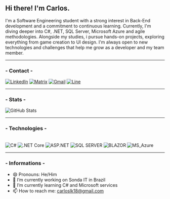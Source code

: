 <h2>Hi there! I'm Carlos.</h2>

<p>I'm a Software Engineering student with a strong interest in Back-End development and a commitment to continuous learning. Currently, I'm diving deeper into C#, .NET, SQL Server, Microsoft Azure and agile methodologies. Alongside my studies, i pursue hands-on projects, exploring everything from game creation to UI design. I'm always open to new technologies and challenges that help me grow as a developer and my team member.</p>
<hr>

<h3>- Contact -</h3>

[![LinkedIn](https://img.shields.io/badge/LinkedIn-0077B5?style=for-the-badge&logo=linkedin&logoColor=white)](https://www.linkedin.com/in/carlosbarbosa-dev/)
[![Matrix](https://img.shields.io/badge/matrix-000000?style=for-the-badge&logo=Matrix&logoColor=white)](https://carloslk18.github.io/Portfolio_CB/)
[![Gmail](https://img.shields.io/badge/Gmail-D14836?style=for-the-badge&logo=gmail&logoColor=white)](https://carloslk18.github.io/Portfolio_CB/)
[![Line](https://img.shields.io/badge/Line-00C300?style=for-the-badge&logo=line&logoColor=white)](https://carloslk18.github.io/Portfolio_CB/)

<hr>

<h3>- Stats -</h3>

![GitHub Stats](https://github-readme-streak-stats.herokuapp.com/?user=carloslk18&theme=dark&hide_border=true)

<hr>

<h3>- Technologies -</h3>
<div style="display: inline_block"><br/>
    <img align="center" alt="C#" src="https://img.shields.io/badge/C%23-239120?style=for-the-badge&logo=c-sharp&logoColor=white"/>
    <img align="center" src="https://img.shields.io/static/v1?label=&message=.NET+Core&color=%23512BD4&style=for-the-badge&logo=.net&logoColor=white" alt=".NET Core">
    <img align="center" alt="ASP.NET" src="https://img.shields.io/static/v1?label=&message=ASP.NET&color=%23E8E8E8&style=for-the-badge">
    <img align="center" src="https://img.shields.io/static/v1?label=&message=SQL+SERVER&color=%23EC1C24&style=for-the-badge" alt="SQL SERVER">
    <img align="center" src="https://img.shields.io/static/v1?label=&message=BLAZOR&color=white&style=for-the-badge&logo=blazor&logoColor=%23512BD4" alt="BLAZOR">
    <img align="center" alt="MS_Azure" src="https://img.shields.io/badge/Microsoft_Azure-0089D6?style=for-the-badge&logo=microsoft-azure&logoColor=white"/>
</div>

<hr>

<h3>- Informations -</h3>

- 😄 Pronouns: He/Him
- 🔭 I’m currently working on Sonda IT in Brazil
- 🌱 I’m currently learning C# and Microsoft services
- 📫 How to reach me: carloslk18@gmail.com
